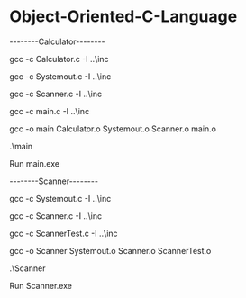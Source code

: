 # Object-Oriented-C-Language

--------Calculator--------

gcc -c Calculator.c -I ..\inc

gcc -c Systemout.c -I ..\inc

gcc -c Scanner.c -I ..\inc

gcc -c main.c -I ..\inc

gcc -o main Calculator.o Systemout.o Scanner.o main.o

.\main

Run main.exe

--------Scanner--------

gcc -c Systemout.c -I ..\inc

gcc -c Scanner.c -I ..\inc

gcc -c ScannerTest.c -I ..\inc

gcc -o Scanner Systemout.o Scanner.o ScannerTest.o

.\Scanner

Run Scanner.exe